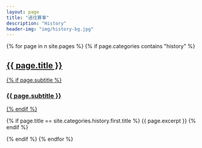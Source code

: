 ```yaml
---
layout: page
title: "過往賽事"
description: "History"
header-img: "img/history-bg.jpg"
---
```


{% for page in n site.pages %}
  {% if page.categories contains "history" %}
    <div class="post-preview">
      <a href="{{ page.url | prepend: page.baseurl }}">
        <h2 class="page-title">
          {{ page.title }}
        </h2>
        {% if page.subtitle %}
          <h3 class="post-subtitle">
            {{ page.subtitle }}
          </h3>
        {% endif %}
      </a>
      <p/>
      {% if page.title == site.categories.history.first.title %}
        {{ page.excerpt }}
      {% endif %}
    </div>
  {% endif %}
{% endfor %}

